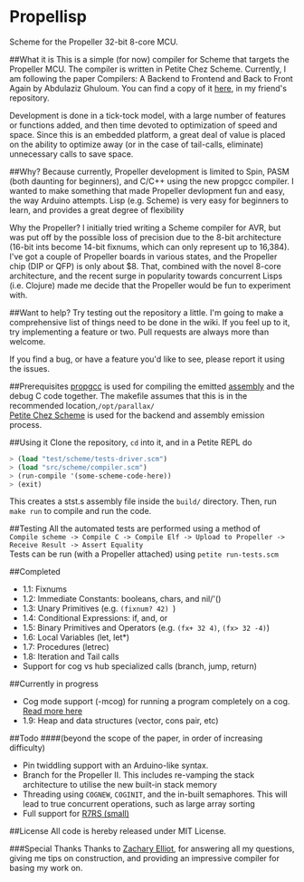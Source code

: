 Propellisp
==========

Scheme for the Propeller 32-bit 8-core MCU.

##What it is
This is a simple (for now) compiler for Scheme that targets the Propeller MCU. The compiler is written in Petite Chez Scheme. Currently, I am following the paper Compilers: A Backend to Frontend and Back to Front Again by Abdulaziz Ghuloum.
You can find a copy of it [here](https://github.com/zellio/incrementum/tree/master/doc), in my friend's repository.  
  
Development is done in a tick-tock model, with a large number of features or functions added, and then time devoted to optimization of speed and space.
Since this is an embedded platform, a great deal of value is placed on the ability to optimize away (or in the case of tail-calls, eliminate) unnecessary calls to save space.

##Why?
Because currently, Propeller development is limited to Spin, PASM (both daunting for beginners), and C/C++ using the new propgcc compiler. I wanted to make something that made Propeller devlopment fun and easy, the way Arduino attempts. Lisp (e.g. Scheme) is very easy for beginners to learn, and provides a great degree of flexibility 

Why the Propeller? I initially tried writing a Scheme compiler for AVR, but was put off by the possible loss of precision due to the 8-bit architecture (16-bit ints become 14-bit fixnums, which can only represent up to 16,384). 
I've got a couple of Propeller boards in various states, and the Propeller chip (DIP or QFP) is only about $8. That, combined with the novel 8-core architecture, 
and the recent surge in popularity towards concurrent Lisps (i.e. Clojure) made me decide that the Propeller would be fun to experiment with. 

##Want to help?
Try testing out the repository a little. I'm going to make a comprehensive list of things need to be done in the wiki. If you feel up to it, try implementing a feature or two. Pull requests are always more than welcome.

If you find a bug, or have a feature you'd like to see, please report it using the issues.

##Prerequisites
[propgcc](https://code.google.com/p/propgcc/) is used for compiling the emitted [assembly](https://code.google.com/p/propgcc/downloads/detail?name=as.pdf&can=2&q=)
and the debug C code together. The makefile assumes that this is in the recommended location,`/opt/parallax/`   
[Petite Chez Scheme](http://www.scheme.com/petitechezscheme.html) is used for the backend and assembly emission process.

##Using it
Clone the repository, `cd` into it, and in a Petite REPL do
``` scheme
> (load "test/scheme/tests-driver.scm")
> (load "src/scheme/compiler.scm")
> (run-compile '(some-scheme-code-here))
> (exit)
```
This creates a stst.s assembly file inside the `build/` directory. Then, run `make run` to compile and run the code.

##Testing
All the automated tests are performed using a method of  
`Compile scheme -> Compile C -> Compile Elf -> Upload to Propeller -> Receive Result -> Assert Equality`  
Tests can be run (with a Propeller attached) using `petite run-tests.scm`

##Completed
- 1.1: Fixnums
- 1.2: Immediate Constants: booleans, chars, and nil/'() 
- 1.3: Unary Primitives (e.g. `(fixnum? 42) `)
- 1.4: Conditional Expressions: if, and, or
- 1.5: Binary Primitives and Operators (e.g. `(fx+ 32 4)`, `(fx> 32 -4)`)
- 1.6: Local Variables (let, let*)
- 1.7: Procedures (letrec)
- 1.8: Iteration and Tail calls
- Support for cog vs hub specialized calls (branch, jump, return)
 
##Currently in progress
- Cog mode support (-mcog) for running a program completely on a cog. [Read more here](https://code.google.com/p/propgcc/wiki/PropGccInDepth#Memory_Models_and_Mixed-Mode_Programming)
- 1.9: Heap and data structures (vector, cons pair, etc)

##Todo 
####(beyond the scope of the paper, in order of increasing difficulty)
- Pin twiddling support with an Arduino-like syntax.
- Branch for the Propeller II. This includes re-vamping the stack architecture to utilise the new built-in stack memory
- Threading using `COGNEW`, `COGINIT`, and the in-built semaphores. This will lead to true concurrent operations, such as large array sorting
- Full support for [R7RS (small)](http://trac.sacrideo.us/wg/raw-attachment/wiki/WikiStart/r7rs-draft-9.pdf)

##License
All code is hereby released under MIT License.

###Special Thanks
Thanks to [Zachary Elliot](https://github.com/zellio), for answering all my questions, giving me tips on construction, and providing an impressive compiler for basing my work on.


